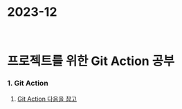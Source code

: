 # 2023-12

<br>

# 프로젝트를 위한 Git Action 공부

### 1. Git Action 
 1. [Git Action 다음을 참고](https://github.com/jinhuck854/Git-Action)

<br>
